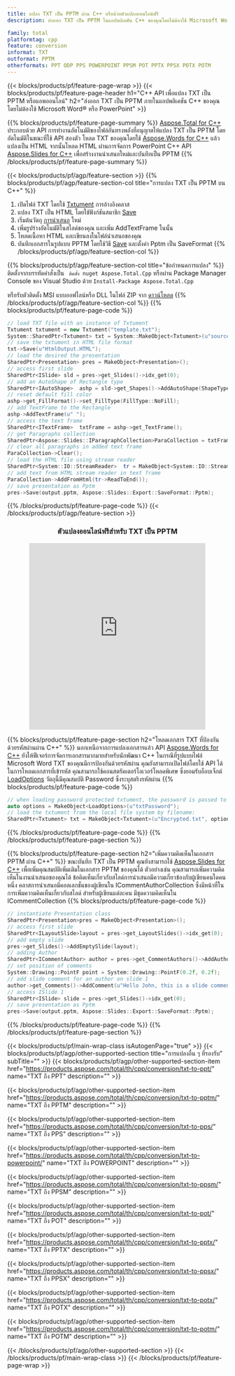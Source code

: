 ```yaml
---
title: แปลง TXT เป็น PPTM ผ่าน C++ หรือด้วยตัวแปลงออนไลน์ฟรี
description: ส่งออก TXT เป็น PPTM ในแอปพลิเคชัน C++ ของคุณโดยไม่ต้องใช้ Microsoft Word ของ PowerPoint หรือทางออนไลน์ ทดสอบตัวแปลง POT เป็น CSV ออนไลน์ฟรีอย่างรวดเร็วก่อนที่จะรวมโค้ด

family: total
platformtag: cpp
feature: conversion
informat: TXT
outformat: PPTM
otherformats: PPT ODP PPS POWERPOINT PPSM POT PPTX PPSX POTX POTM
---
```

{{< blocks/products/pf/feature-page-wrap >}}
{{< blocks/products/pf/feature-page-header h1="C++ API เพื่อแปลง TXT เป็น PPTM หรือแอพออนไลน์" h2="ส่งออก TXT เป็น PPTM ภายในแอปพลิเคชัน C++ ของคุณโดยไม่ต้องใช้ Microsoft Word&reg; หรือ PowerPoint" >}}

{{% blocks/products/pf/feature-page-summary %}}
[Aspose.Total for C++](https://products.aspose.com/total/cpp/) ประกอบด้วย API การทำงานอัตโนมัติของไฟล์อันทรงพลังที่อนุญาตให้แปลง TXT เป็น PPTM โดยอัตโนมัติในขณะที่ใช้ API สองตัว โหลด TXT ของคุณโดยใช้ [Aspose.Words for C++](https://products.aspose.com/words/cpp/) แล้วแปลงเป็น HTML จากนั้นโหลด HTML ผ่านการจัดการ PowerPoint C++ API [Aspose.Slides for C++](https://products.aspose.com/slides/cpp/) เพื่อสร้างงานนำเสนอใหม่และบันทึกเป็น PPTM 
{{% /blocks/products/pf/feature-page-summary  %}}

{{< blocks/products/pf/agp/feature-section >}}
{{% blocks/products/pf/agp/feature-section-col title="การแปลง TXT เป็น PPTM บน C++" %}}
1. เปิดไฟล์ TXT โดยใช้ [Txtument](https://reference.aspose.com/words/cpp/class/aspose.words.txtument) การอ้างอิงคลาส
2. แปลง TXT เป็น HTML โดยใช้ฟังก์ชันสมาชิก [Save](https://reference.aspose.com/words/cpp/class/aspose.words.txtument#save_stdbasicostream_saveoptions)
3. เริ่มต้นวัตถุ [การนำเสนอ](https://reference.aspose.com/slides/cpp/class/aspose.slides.presentation) ใหม่
4. เพิ่มรูปร่างอัตโนมัติในสไลด์ของคุณ และเพิ่ม AddTextFrame ในนั้น
5. โหลดเนื้อหา HTML และเขียนลงในไฟล์นำเสนอของคุณ
6. บันทึกเอกสารในรูปแบบ PPTM โดยใช้วิธี [Save](https://reference.aspose.com/slides/cpp/class/aspose.slides.presentation#afcd59ec697bf05c10f78c3869de2ec9e) และตั้งค่า Pptm เป็น SaveFormat
{{% /blocks/products/pf/agp/feature-section-col %}}

{{% blocks/products/pf/agp/feature-section-col title="ข้อกำหนดการแปลง" %}}
ติดตั้งจากบรรทัดคำสั่งเป็น ``` ติดตั้ง nuget Aspose.Total.Cpp``` หรือผ่าน Package Manager Console ของ Visual Studio ด้วย ```Install-Package Aspose.Total.Cpp```

หรือรับตัวติดตั้ง MSI แบบออฟไลน์หรือ DLL ในไฟล์ ZIP จาก [ดาวน์โหลด](https://releases.aspose.com/total/cpp)
{{% /blocks/products/pf/agp/feature-section-col %}}
{{% blocks/products/pf/feature-page-code %}}

```cpp
// load TXT file with an instance of Txtument
Txtument txtument = new Txtument("template.txt");
System::SharedPtr<Txtument> txt = System::MakeObject<Txtument>(u"sourceFile.txt");
// save the txtument in HTML file format
txt->Save(u"HtmlOutput.HTML");
// load the desired the presentation
SharedPtr<Presentation> pres = MakeObject<Presentation>();
// access first slide
SharedPtr<ISlide> sld = pres->get_Slides()->idx_get(0);
// add an AutoShape of Rectangle type
SharedPtr<IAutoShape>  ashp = sld->get_Shapes()->AddAutoShape(ShapeType::Rectangle, 10, 10, 700, 500);
// reset default fill color
ashp->get_FillFormat()->set_FillType(FillType::NoFill);
// add TextFrame to the Rectangle
ashp->AddTextFrame(u" ");
// access the text frame
SharedPtr<ITextFrame>  txtFrame = ashp->get_TextFrame();
// get Paragraphs collection
SharedPtr<Aspose::Slides::IParagraphCollection>ParaCollection = txtFrame->get_Paragraphs();
// clear all paragraphs in added text frame
ParaCollection->Clear();
// load the HTML file using stream reader
SharedPtr<System::IO::StreamReader>  tr = MakeObject<System::IO::StreamReader>(HtmlOutput.HTML);
// add text from HTML stream reader in text frame
ParaCollection->AddFromHtml(tr->ReadToEnd());
// save presentation as Pptm
pres->Save(output.pptm, Aspose::Slides::Export::SaveFormat::Pptm);                  
```


{{% /blocks/products/pf/feature-page-code %}}
{{< /blocks/products/pf/agp/feature-section >}}
<div class="container-fluid agp-content bg-white aboutfile box-1 vh100 section nopbtm">
<div class=container>
<div class=row>
<div class="demobox tc col-md-12 padding-0" align="center">

<h3>ตัวแปลงออนไลน์ฟรีสำหรับ TXT เป็น PPTM</h3>

<iframe style="border: none; height: 426px;" scrolling="no" src="https://total-conversion-app-65z5r2lp.qa.k8s.dynabic.com/?to=pptm&from=txt" id="child-iframe" width="80%"></iframe>

</div></div>
</div></div>

{{% blocks/products/pf/feature-page-section  h2="โหลดเอกสาร TXT ที่ป้องกันด้วยรหัสผ่านผ่าน C++" %}}
นอกเหนือจากการแปลงเอกสารแล้ว API [Aspose.Words for C++](https://products.aspose.com/words/cpp/) ยังให้ฟีเจอร์การจัดการเอกสารมากมายสำหรับนักพัฒนา C++ ในกรณีที่รูปแบบไฟล์ Microsoft Word TXT ของคุณมีการป้องกันด้วยรหัสผ่าน คุณยังสามารถเปิดไฟล์โดยใช้ API ได้ ในการโหลดเอกสารที่เข้ารหัส คุณสามารถใช้คอนสตรัคเตอร์โอเวอร์โหลดพิเศษ ซึ่งยอมรับอ็อบเจ็กต์ [LoadOptions](https://reference.aspose.com/words/cpp/class/aspose.words.loading.load_options) วัตถุนี้มีคุณสมบัติ Password ซึ่งระบุสตริงรหัสผ่าน
{{% blocks/products/pf/feature-page-code %}}

```cpp
// when loading password protected txtument, the password is passed to the txtument's constructor using a LoadOptions object.
auto options = MakeObject<LoadOptions>(u"txtPassword");
// load the txtument from the local file system by filename:
SharedPtr<Txtument> txt = MakeObject<Txtument>(u"Encrypted.txt", options);
```

{{% /blocks/products/pf/feature-page-code  %}}
{{% /blocks/products/pf/feature-page-section %}}

{{% blocks/products/pf/feature-page-section  h2="เพิ่มความคิดเห็นในเอกสาร PPTM ผ่าน C++" %}}
ขณะบันทึก TXT เป็น PPTM คุณยังสามารถใช้ [Aspose.Slides for C++](https://products.aspose.com/slides/cpp/) เพื่อเพิ่มคุณสมบัติเพิ่มเติมในเอกสาร PPTM ของคุณได้ ตัวอย่างเช่น คุณสามารถเพิ่มความคิดเห็นในงานนำเสนอของคุณได้ ข้อคิดเห็นเกี่ยวกับสไลด์การนำเสนอมีความเกี่ยวข้องกับผู้เขียนคนใดคนหนึ่ง คลาสการนำเสนอมีคอลเลกชั่นของผู้เขียนใน ICommentAuthorCollection ซึ่งมีหน้าที่ในการเพิ่มความคิดเห็นเกี่ยวกับสไลด์ สำหรับผู้เขียนแต่ละคน มีชุดความคิดเห็นใน ICommentCollection
{{% blocks/products/pf/feature-page-code %}}

```cpp
// instantiate Presentation class
SharedPtr<Presentation>pres = MakeObject<Presentation>();
// access first slide
SharedPtr<ILayoutSlide>layout = pres->get_LayoutSlides()->idx_get(0);
// add empty slide
pres->get_Slides()->AddEmptySlide(layout);
// adding Author
SharedPtr<ICommentAuthor> author = pres->get_CommentAuthors()->AddAuthor(u"John Doe", u"MF");
// set position of comments
System::Drawing::PointF point = System::Drawing::PointF(0.2f, 0.2f);
// add slide comment for an author on slide 1
author->get_Comments()->AddComment(u"Hello John, this is a slide comment", pres->get_Slides()->idx_get(1), point, DateTime::get_Now());
// access ISlide 1
SharedPtr<ISlide> slide = pres->get_Slides()->idx_get(0);
// save presentation as Pptm
pres->Save(output.pptm, Aspose::Slides::Export::SaveFormat::Pptm);  
```

{{% /blocks/products/pf/feature-page-code  %}}
{{% /blocks/products/pf/feature-page-section %}}

{{< blocks/products/pf/main-wrap-class isAutogenPage="true" >}}
{{< blocks/products/pf/agp/other-supported-section title="การแปลงอื่น ๆ ที่รองรับ" subTitle="" >}}
{{< blocks/products/pf/agp/other-supported-section-item href="https://products.aspose.com/total/th/cpp/conversion/txt-to-ppt/" name="TXT ถึง PPT" description="" >}}

{{< blocks/products/pf/agp/other-supported-section-item href="https://products.aspose.com/total/th/cpp/conversion/txt-to-pptm/" name="TXT ถึง PPTM" description="" >}}

{{< blocks/products/pf/agp/other-supported-section-item href="https://products.aspose.com/total/th/cpp/conversion/txt-to-pps/" name="TXT ถึง PPS" description="" >}}

{{< blocks/products/pf/agp/other-supported-section-item href="https://products.aspose.com/total/th/cpp/conversion/txt-to-powerpoint/" name="TXT ถึง POWERPOINT" description="" >}}

{{< blocks/products/pf/agp/other-supported-section-item href="https://products.aspose.com/total/th/cpp/conversion/txt-to-ppsm/" name="TXT ถึง PPSM" description="" >}}

{{< blocks/products/pf/agp/other-supported-section-item href="https://products.aspose.com/total/th/cpp/conversion/txt-to-pot/" name="TXT ถึง POT" description="" >}}

{{< blocks/products/pf/agp/other-supported-section-item href="https://products.aspose.com/total/th/cpp/conversion/txt-to-pptx/" name="TXT ถึง PPTX" description="" >}}

{{< blocks/products/pf/agp/other-supported-section-item href="https://products.aspose.com/total/th/cpp/conversion/txt-to-ppsx/" name="TXT ถึง PPSX" description="" >}}

{{< blocks/products/pf/agp/other-supported-section-item href="https://products.aspose.com/total/th/cpp/conversion/txt-to-potx/" name="TXT ถึง POTX" description="" >}}

{{< blocks/products/pf/agp/other-supported-section-item href="https://products.aspose.com/total/th/cpp/conversion/txt-to-potm/" name="TXT ถึง POTM" description="" >}}


{{< /blocks/products/pf/agp/other-supported-section >}}
{{< /blocks/products/pf/main-wrap-class >}}
{{< /blocks/products/pf/feature-page-wrap >}}